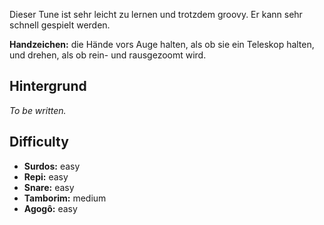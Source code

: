 Dieser Tune ist sehr leicht zu lernen und trotzdem groovy. Er kann sehr schnell
gespielt werden.

**Handzeichen:** die Hände vors Auge halten, als ob sie ein Teleskop halten, und
drehen, als ob rein- und rausgezoomt wird.

## Hintergrund

*To be written.*

## Difficulty

* **Surdos:** easy
* **Repi:** easy
* **Snare:** easy
* **Tamborim:** medium
* **Agogô:** easy

